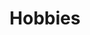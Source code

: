 ---
title: Hobbies
crosslinks:
- climbing
- youtubefactsbot
- Fishing
- duolingo
- WritingPrompts
- lego
- Aquariums
- Diecast
- knitting
- SketchDaily
- CNC
- youtubot
- WireWrapping
- theocho
- modelmakers
- cs50
- bikinis
- Kayaking
- paracord
- Warhammer40k
---
